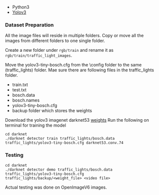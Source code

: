 - Python3
- [Yolov3](https://github.com/pjreddie/darknet)


### Dataset Preparation 

All the image files will reside in multiple folders. Copy or move all the images from different folders to one single folder.

Create a new folder under ```rgb/train``` and rename it as ```rgb/train/traffic_light_images```.  

Move the yolov3-tiny-bosch.cfg from the \config folder to the same (traffic_lights) folder. Mae sure there are following files in the traffic_lights folder.
  - train.txt
  - test.txt
  - bosch.data
  - bosch.names
  - yolov3-tiny-bosch.cfg
  - backup folder which stores the weights

Download the yolov3 imagenet darknet53 [weights](https://pjreddie.com/darknet/yolo/)
Run the following on terminal for training the model
  ```
  cd darknet
  ./darknet detector train traffic_lights/bosch.data traffic_lights/yolov3-tiny-bosch.cfg darknet53.conv.74
  ```

### Testing

  ```
  cd darknet
  ./darknet detector demo traffic_lights/bosch.data traffic_lights/yolov3-tiny-bosch.cfg traffic_lights/backup/<weight_file> <video file>
  ```


Actual testing was done on OpenImageV6 images.
